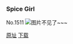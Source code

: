 ### Spice Girl
No.1511
![图片不见了~~~](https://imgs.xkcd.com/comics/spice_girl.png)

[原址](https://xkcd.com//1511) [下载](https://imgs.xkcd.com/comics/spice_girl.png)


